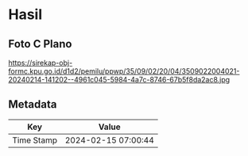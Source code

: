 # Hasil

## Foto C Plano

https://sirekap-obj-formc.kpu.go.id/d1d2/pemilu/ppwp/35/09/02/20/04/3509022004021-20240214-141202--4961c045-5984-4a7c-8746-67b5f8da2ac8.jpg


## Metadata

| Key        | Value               |
| ---------- | ------------------- |
| Time Stamp | 2024-02-15 07:00:44 |



